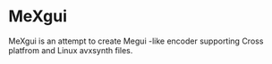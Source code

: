 MeXgui
======

MeXgui is an attempt to create Megui -like encoder supporting Cross platfrom and Linux avxsynth files.
